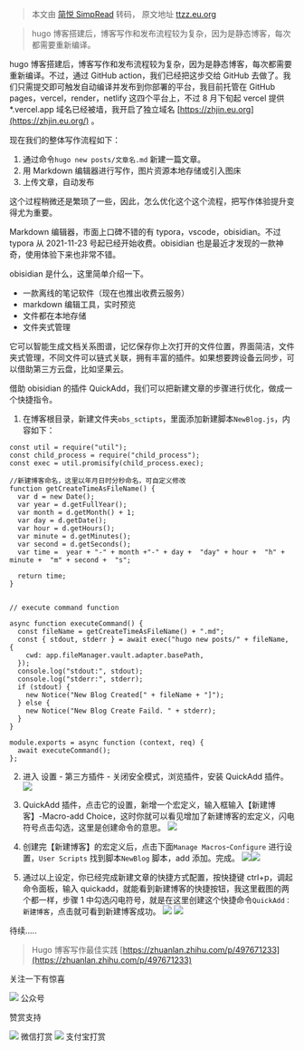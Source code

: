 > 本文由 [简悦 SimpRead](http://ksria.com/simpread/) 转码， 原文地址 [ttzz.eu.org](https://ttzz.eu.org/posts/2022-09-11-hugo-obisidian-vscode/)

> hugo 博客搭建后，博客写作和发布流程较为复杂，因为是静态博客，每次都需要重新编译。

hugo 博客搭建后，博客写作和发布流程较为复杂，因为是静态博客，每次都需要重新编译。不过，通过 GitHub action，我们已经把这步交给 GitHub 去做了。我们只需提交即可触发自动编译并发布到你部署的平台，我目前托管在 GitHub pages，vercel，render，netlify 这四个平台上，不过 8 月下旬起 vercel 提供 *.vercel.app 域名已经被墙，我开启了独立域名 [https://zhjin.eu.org](https://zhjin.eu.org/) 。

现在我们的整体写作流程如下：

1.  通过命令`hugo new posts/文章名.md` 新建一篇文章。
2.  用 Markdown 编辑器进行写作，图片资源本地存储或引入图床
3.  上传文章，自动发布

这个过程稍微还是繁琐了一些，因此，怎么优化这个这个流程，把写作体验提升变得尤为重要。

Markdown 编辑器，市面上口碑不错的有 typora，vscode，obisidian。不过 typora 从 2021-11-23 号起已经开始收费。obisidian 也是最近才发现的一款神奇，使用体验下来也非常不错。

obisidian 是什么，这里简单介绍一下。

*   一款离线的笔记软件（现在也推出收费云服务）
*   markdown 编辑工具，实时预览
*   文件都在本地存储
*   文件夹式管理

它可以智能生成文档关系图谱，记忆保存你上次打开的文件位置，界面简洁，文件夹式管理，不同文件可以链式关联，拥有丰富的插件。如果想要跨设备云同步，可以借助第三方云盘，比如坚果云。

借助 obisidian 的插件 QuickAdd，我们可以把新建文章的步骤进行优化，做成一个快捷指令。

1.  在博客根目录，新建文件夹`obs_sctipts`，里面添加新建脚本`NewBlog.js`，内容如下：

```
const util = require("util");
const child_process = require("child_process");
const exec = util.promisify(child_process.exec);

//新建博客命名，这里以年月日时分秒命名，可自定义修改
function getCreateTimeAsFileName() {
  var d = new Date();
  var year = d.getFullYear();
  var month = d.getMonth() + 1;
  var day = d.getDate();
  var hour = d.getHours();
  var minute = d.getMinutes();
  var second = d.getSeconds();
  var time =  year + "-" + month +"-" + day +  "day" + hour +  "h" + minute +  "m" + second +  "s";

  return time;
}


// execute command function

async function executeCommand() {
  const fileName = getCreateTimeAsFileName() + ".md";
  const { stdout, stderr } = await exec("hugo new posts/" + fileName, {
    cwd: app.fileManager.vault.adapter.basePath,
  });
  console.log("stdout:", stdout);
  console.log("stderr:", stderr);
  if (stdout) {
    new Notice("New Blog Created[" + fileName + "]");
  } else {
    new Notice("New Blog Create Faild. " + stderr);
  }
}

module.exports = async function (context, req) {
  await executeCommand();
};
```

2.  进入 设置 - 第三方插件 - 关闭安全模式，浏览插件，安装 QuickAdd 插件。 ![](https://s3.bmp.ovh/imgs/2022/09/15/4bee82825cf835b9.png)
    
3.  QuickAdd 插件，点击它的设置，新增一个宏定义，输入框输入【新建博客】-Macro-add Choice，这时你就可以看见增加了新建博客的宏定义，闪电符号点击勾选，这里是创建命令的意思。 ![](https://s3.bmp.ovh/imgs/2022/09/15/020f50ee0f83b935.png)
    
4.  创建完【新建博客】的宏定义后，点击下面`Manage Macros`-`Configure` 进行设置，`User Scripts` 找到脚本`NewBlog` 脚本，add 添加。完成。 ![](https://s3.bmp.ovh/imgs/2022/09/15/2b6718c9c5681740.png)![](https://s3.bmp.ovh/imgs/2022/09/15/2dbc91e5850b0eb5.png)
    
5.  通过以上设定，你已经完成新建文章的快捷方式配置，按快捷键 ctrl+p，调起命令面板，输入 quickadd，就能看到新建博客的快捷按钮，我这里截图的两个都一样，步骤 1 中勾选闪电符号，就是在这里创建这个快捷命令`QuickAdd：新建博客`，点击就可看到新建博客成功。 ![](https://s3.bmp.ovh/imgs/2022/09/15/d44c19da8f6f539e.png) ![](https://s3.bmp.ovh/imgs/2022/09/15/23944fb75c3ab581.png)
    

待续…..

> Hugo 博客写作最佳实践 [https://zhuanlan.zhihu.com/p/497671233](https://zhuanlan.zhihu.com/p/497671233)

关注一下有惊喜

 ![](https://ttzz.eu.org/images/wxqr.png) 公众号

赞赏支持

 ![](https://ttzz.eu.org/images/wechatpay.png) 微信打赏 ![](https://ttzz.eu.org/images/alipay.png) 支付宝打赏